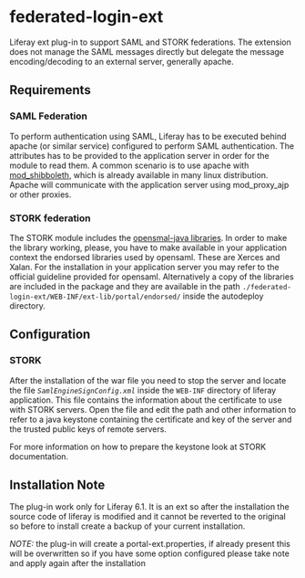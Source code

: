# federated-login-ext

Liferay ext plug-in to support SAML and STORK federations. The
extension does not manage the SAML messages directly but delegate the
message encoding/decoding to an external server, generally apache.

## Requirements

### SAML Federation

To perform authentication using SAML, Liferay has to be executed
behind apache (or similar service) configured to perform SAML
authentication. The attributes has to be provided to the application
server in order for the module to read them. A common scenario is to
use apache with [mod_shibboleth](https://shibboleth.net/products/),
which is already available in many linux distribution. Apache will
communicate with the application server using mod_proxy_ajp or other
proxies.

### STORK federation

The STORK module includes the [opensmal-java
libraries](https://shibboleth.net/products/). In order to make the
library working, please, you have to make available in your application
context the endorsed libraries used by opensaml. These are Xerces and
Xalan. For the installation in your application server you may refer
to the official guideline provided for opensaml. Alternatively a copy
of the libraries are included in the package and they are available 
in the path `./federated-login-ext/WEB-INF/ext-lib/portal/endorsed/`
inside the autodeploy directory.


## Configuration

### STORK

After the installation of the war file you need to stop the server and
locate the file *`SamlEngineSignConfig.xml`* inside the `WEB-INF`
directory of liferay application.  This file contains the information
about the certificate to use with STORK servers. Open the file and
edit the path and other information to refer to a java keystone
containing the certificate and key of the server and the trusted
public keys of remote servers.

For more information on how to prepare the keystone look at STORK
documentation.



## Installation Note


The plug-in work only for Liferay 6.1. It is an ext so after the
installation the source code of liferay is modified and it cannot be
reverted to the original so before to install create a backup of your
current installation.

*NOTE:* the plug-in will create a portal-ext.properties, if already present
this will be overwritten so if you have some option configured please take note
and apply again after the installation
